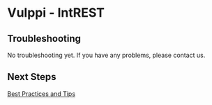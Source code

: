 # Vulppi - IntREST

## Troubleshooting

No troubleshooting yet. If you have any problems, please contact us.

## Next Steps

[Best Practices and Tips](./BEST_PRACTICES_AND_TIPS.md)
